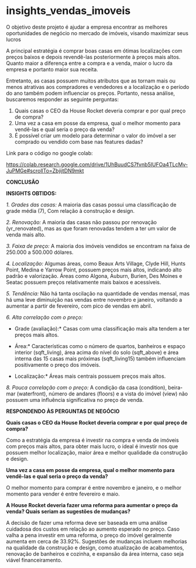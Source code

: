 # insights_vendas_imoveis
O objetivo deste projeto é ajudar a empresa encontrar as melhores oportunidades de negócio no mercado de imóveis, visando maximizar seus lucros

A principal estratégia é comprar boas casas em ótimas localizações com preços baixos e depois revendê-las posteriormente à preços mais altos. Quanto maior a diferença entre a compra e a venda, maior o lucro da empresa e portanto maior sua receita.


Entretanto, as casas possuem muitos atributos que as tornam mais ou menos atrativas aos compradores e vendedores e a localização e o período do ano também podem influenciar os preços. Portanto, nessa análise, buscaremos responder as seguinte perguntas:


1.	Quais casas o CEO da House Rocket deveria comprar e por qual preço de compra?
2.	Uma vez a casa em posse da empresa, qual o melhor momento para vendê-las e qual seria o preço da venda?
3.	É possível criar um modelo para determinar o valor do imóvel a ser comprado ou vendido com base nas features dadas?



Link para o código no google colab:

https://colab.research.google.com/drive/1UhBuudCS7fvnb5IUFOa4TLcMv-JuPMGe#scrollTo=ZbjijtDN9mkt



**CONCLUSÃO**

**INSIGHTS OBTIDOS:**

*1. Grades das casas:* A maioria das casas possui uma classificação de grade média (7), Com relação à construção e design.

*2. Renovação:* A maioria das casas não passou por renovação (yr_renovated), mas as que foram renovadas tendem a ter um valor de venda mais alto.

*3. Faixa de preço:* A maioria dos imóveis vendidos se encontram na faixa de 250.000 a 500.000 dólares.

*4. Localização:* Algumas áreas, como Beaux Arts Village, Clyde Hill, Hunts Point, Medina e Yarrow Point, possuem preços mais altos, indicando alto padrão e valorização. Áreas como Algona, Auburn, Burien, Des Moines e Seatac possuem preços relativamente mais baixos e acessíveis.

*5. Tendência:* Não há tanta oscilação na quantidade de vendas mensal, mas há uma leve diminuição nas vendas entre novembro e janeiro, voltando a aumentar a partir de fevereiro, com pico de vendas em abril.

*6. Alta correlação com o preço:*

*   Grade (avaliação):* Casas com uma classificação mais alta tendem a ter preços mais altos.

*   Área:* Características como o número de quartos, banheiros e espaço interior (sqft_living), área acima do nível do solo (sqft_above) e área interna das 15 casas mais próximas (sqft_living15) também influenciam positivamente o preço dos imóveis.

*   Localização:* Áreas mais centrais possuem preços mais altos.

*8. Pouca correlação com o preço:* A condição da casa (condition), beira-mar (waterfront), número de andares (floors) e a vista do imóvel (view) não possuem uma influência significativa no preço de venda.

**RESPONDENDO ÀS PERGUNTAS DE NEGÓCIO**

**Quais casas o CEO da House Rocket deveria comprar e por qual preço de compra?**

Como a estratégia da empresa é investir na compra e venda de imóveis com preços mais altos, para obter mais lucro, o ideal é investir nos que possuem melhor localização, maior área e melhor qualidade da construção e design.

**Uma vez a casa em posse da empresa, qual o melhor momento para vendê-las e qual seria o preço da venda?**

O melhor momento para comprar é entre novembro e janeiro, e o melhor momento para vender é entre fevereiro e maio. 

**A House Rocket deveria fazer uma reforma para aumentar o preço da venda? Quais seriam as sugestões de mudanças?**

A decisão de fazer uma reforma deve ser baseada em uma análise cuidadosa dos custos em relação ao aumento esperado no preço. Caso valha a pena investir em uma reforma, o preço do imóvel geralmente aumenta em cerca de 33.92%. Sugestões de mudanças incluem melhorias na qualidade da construção e design, como atualização de acabamentos, renovação de banheiros e cozinha, e expansão da área interna, caso seja viável financeiramento.
